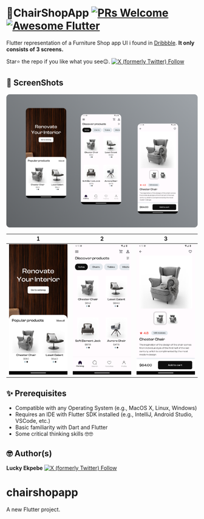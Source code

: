# 🔨ChairShopApp [![PRs Welcome](https://img.shields.io/badge/PRs-welcome-brightgreen.svg?style=flat-square)](http://makeapullrequest.com) <a href="https://github.com/Solido/awesome-flutter"><img alt="Awesome Flutter" src="https://img.shields.io/badge/Awesome-Flutter-blue.svg?longCache=true&style=flat-square" /></a>

Flutter representation of a Furniture Shop app UI i found in <a href='https://dribbble.com/shots/22780260-Ecommerce-App-Design-Concept'>Dribbble</a>. 
**It only consists of 3 screens.**

Star⭐ the repo if you like what you see😉.
[![X (formerly Twitter) Follow](https://img.shields.io/twitter/follow/lucky_ekpebe)](https://twitter.com/Lucky_Ekpebe)


## 📸 ScreenShots

<img src="ss/ChairappMockup.png"/>

| 1 | 2 | 3 |
|------|-------|-------|
|<img src="ss/1.png" width="400">|<img src="ss/2.png" width="400">|<img src="ss/3.png" width="400">|



## ✨ Prerequisites
* Compatible with any Operating System (e.g., MacOS X, Linux, Windows)
* Requires an IDE with Flutter SDK installed (e.g., IntelliJ, Android Studio, VSCode, etc.)
* Basic familiarity with Dart and Flutter
* Some critical thinking skills 🤓🤓

## 🤓 Author(s)
**Lucky Ekpebe** [![X (formerly Twitter) Follow](https://img.shields.io/twitter/follow/lucky_ekpebe)](https://twitter.com/Lucky_Ekpebe)

# chairshopapp

A new Flutter project.
